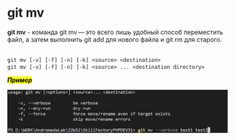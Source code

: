 # git mv

**git mv** - команда git mv — это всего лишь удобный способ переместить файл, а затем выполнить git add для нового файла и git rm для старого.

```bash=

git mv [-v] [-f] [-n] [-k] <source> <destination>
git mv [-v] [-f] [-n] [-k] <source> ... <destination directory>

```

<mark>***Пример***</mark>

![git checkout](/pics/MV.png)